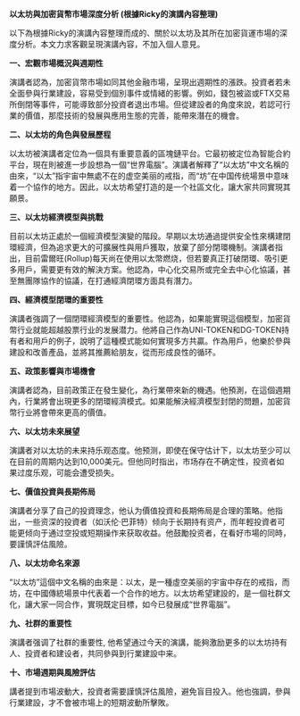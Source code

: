 **以太坊與加密貨幣市場深度分析 (根據Ricky的演講內容整理)**

以下為根據Ricky的演講內容整理而成的、關於以太坊及其所在加密貨運市場的深度分析。本文力求客觀呈現演講內容，不加入個人意見。

**一、宏觀市場概況與週期性**

演講者認為，加密貨幣市場如同其他金融市場，呈現出週期性的漲跌。投資者若未全面參與行業建設，容易受到個別事件或情緒的影響。例如，錢包被盜或FTX交易所倒閉等事件，可能導致部分投資者退出市場。但從建設者的角度來說，若認可行業的價值，那麼技術的發展與應用生態的完善，能帶來潛在的機會。

**二、以太坊的角色與發展歷程**

以太坊被演講者定位為一個具有重要意義的區塊鏈平台。它最初被定位為智能合約平台，現在則被進一步設想為一個“世界電腦”。演講者解釋了“以太坊”中文名稱的由來，“以太”指宇宙中無處不在的虚空美丽的戒指，而“坊”在中国传统場景中意味着一个協作的地方。因此，以太坊希望打造的是一个社區文化，讓大家共同實現其願景。

**三、以太坊經濟模型與挑戰**

目前以太坊正處於一個經濟模型演變的階段。早期以太坊通過提供安全性來構建閉環經濟，但為追求更大的可擴展性與用戶獲取，放棄了部分閉環機制。演講者指出，目前雷爾旺(Rollup)每天尚在使用以太幣燃烧，但若要真正打破閉環、吸引更多用戶，需要更有效的解決方案。他認為，中心化交易所或完全去中心化協議，甚至無團隊協作的協議，在打通經濟閉環方面具有潛力。

**四、經濟模型閉環的重要性**

演講者強調了一個閉環經濟模型的重要性。他認為，如果能實現這個模型，加密貨幣行业就能超越股票行业的发展潜力。他將自己作為UNI-TOKEN和DG-TOKEN持有者和用戶的例子，說明了這種模式能如何實現多方共贏。作為用戶，他樂於參與建設和改善產品，並將其推薦給朋友，從而形成良性的循环。

**五、政策影響與市場機會**

演講者認為，目前政策正在發生變化，為行業帶來新的機遇。他預測，在這個週期內，行業將會出現更多的閉環經濟模式。如果能解決經濟模型封閉的問題，加密貨幣行业將會帶來更高的價值。

**六、以太坊未來展望**

演講者对以太坊的未来持乐观态度。他预测，即使在保守估计下，以太坊至少可以在目前的周期内达到10,000美元。但他同时指出，市场存在不确定性，投资者如果过度乐观，可能会遭受损失。

**七、價值投資與長期佈局**

演講者分享了自己的投資理念，他认为價值投資和長期佈局是合理的策略。他指出，一些资深的投資者（如沃伦·巴菲特）倾向于长期持有资产，而年輕投資者可能更倾向于通过空投或短期操作来获取收益。他鼓勵投资者，在看好市場的同時，要謹慎評估風險。

**八、以太坊命名來源**

“以太坊”這個中文名稱的由來是：以太，是一種虛空美丽的宇宙中存在的戒指，而坊，在中國傳統場景中代表着一个合作的地方。以太坊希望建設的，是一個社群文化，讓大家一同合作，實現既定目標，如今已發展成“世界電腦”。

**九、社群的重要性**

演講者强调了社群的重要性, 他希望通过今天的演講，能夠激励更多的以太坊持有人、投資者和建设者，共同參與到行業建設中来。

**十、市場週期與風險評估**

講者提到市場波動大，投資者需要謹慎評估風險，避免盲目投入。他也強調，參與行業建設，才不會被市場上的短期波動所擊敗。
